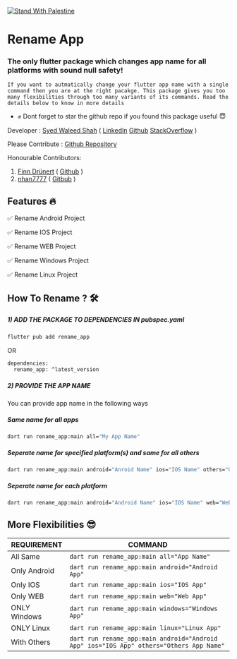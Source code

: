 [![Stand With Palestine](https://raw.githubusercontent.com/TheBSD/StandWithPalestine/main/banner-no-action.svg)](https://thebsd.github.io/StandWithPalestine)

# Rename App

### The only flutter package which changes app name for all platforms with sound null safety!

``If you want to autmatically change your flutter app name with a single command then you are at the right pacakge. This package gives you too many flexibilities through too many variants of its commands. Read the details below to know in more details``

- ✊  Dont forget to star the github repo if you found this package useful 😇

Developer : [Syed Waleed Shah](https://www.linkedin.com/in/syed-waleed-shah/ "LinkedIn Profile") ( [LinkedIn](https://www.linkedin.com/in/syed-waleed-shah/ "LinkedIn Profile")  [Github](https://github.com/Syed-Waleed-Shah "Github Profile")  [StackOverflow](https://stackoverflow.com/users/15212735/syed-waleed "StackOverflow Profile") )

Please Contribute : [Github Repository](https://github.com/Syed-Waleed-Shah "Github Repository")

Honourable Contributors:

1. [Finn Drünert](https://github.com/Finnomator "Github Profile") ( [Github](https://github.com/Finnomator "Github Profile") )
2. [nhan7777](https://github.com/nhan7777 "https://github.com/nhan7777") ( [Gitbub](https://github.com/nhan7777) )

## Features 🔥

✅  Rename Android Project

✅  Rename IOS Project

✅  Rename WEB Project

✅  Rename Windows Project

✅  Rename Linux Project

## How To Rename ? 🛠

##### 1) ADD THE PACKAGE TO DEPENDENCIES IN pubspec.yaml

```sh
flutter pub add rename_app
```

OR

```sh
dependencies:
  rename_app: ^latest_version
```

##### 2) PROVIDE THE APP NAME

You can provide app name in the following ways

##### Same name for all apps

```sh
dart run rename_app:main all="My App Name"
```

##### Seperate name for specified platform(s) and same for all others

```sh
dart run rename_app:main android="Anroid Name" ios="IOS Name" others="Others Name"
```

##### Seperate name for each platform

```sh
dart run rename_app:main android="Android Name" ios="IOS Name" web="Web Name" mac="Mac Name" windows="Windows Name" linux="Linux Name"
```

## More Flexibilities 😎

| REQUIREMENT  | COMMAND                                                                                   |
| ------------ | ----------------------------------------------------------------------------------------- |
| All Same     | ``dart run rename_app:main all="App Name"``                                               |
| Only Android | ``dart run rename_app:main android="Android App"``                                        |
| Only IOS     | ``dart run rename_app:main ios="IOS App"``                                                |
| Only WEB     | ``dart run rename_app:main web="Web App"``                                                |
| ONLY Windows | ``dart run rename_app:main windows="Windows App"``                                        |
| ONLY Linux   | ``dart run rename_app:main linux="Linux App"``                                            |
| With Others  | ``dart run rename_app:main android="Android App" ios="IOS App" others="Others App Name"`` |
